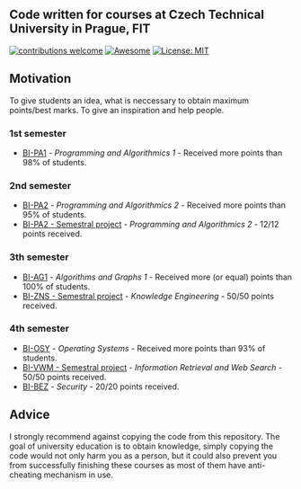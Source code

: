 ## Code written for courses at Czech Technical University in Prague, FIT <br/>
[![contributions welcome](https://img.shields.io/badge/contributions-welcome-brightgreen.svg?style=flat)](https://github.com/dwyl/esta/issues)
[![Awesome](https://awesome.re/badge-flat.svg)](https://awesome.re)
[![License: MIT](https://img.shields.io/badge/License-MIT-green.svg)](https://opensource.org/licenses/MIT)

## Motivation
To give students an idea, what is neccessary to obtain maximum points/best marks. To give an inspiration and help people.

### 1st semester
  * [BI-PA1](https://github.com/JahodaPaul/FIT_CTU/tree/master/PA1) - _Programming and Algorithmics 1_ - Received more points than 98% of students.
  
### 2nd semester
  * [BI-PA2](https://github.com/JahodaPaul/FIT_CTU/tree/master/PA2) - _Programming and Algorithmics 2_ - Received more points than 95% of students.
  * [BI-PA2 - Semestral project](https://github.com/JahodaPaul/FIT_CTU/tree/master/Recipe_Manager) - _Programming and Algorithmics 2_ - 12/12 points received. 
  
### 3th semester
  * [BI-AG1](https://github.com/JahodaPaul/FIT_CTU/tree/master/AG1) - _Algorithms and Graphs 1_ - Received more (or equal) points than 100% of students.
  * [BI-ZNS - Semestral project](https://github.com/JahodaPaul/FIT_CTU/tree/master/ZNS) - _Knowledge Engineering_ - 50/50 points received.
  
### 4th semester
  * [BI-OSY](https://github.com/JahodaPaul/FIT_CTU/tree/master/OSY) - _Operating Systems_ - Received more points than 93% of students.
  * [BI-VWM - Semestral project](https://github.com/JahodaPaul/FIT_CTU/tree/master/VWM) - _Information Retrieval and Web Search_ - 50/50 points received.
  * [BI-BEZ](https://github.com/JahodaPaul/FIT_CTU/tree/master/BEZ) - _Security_ - 20/20 points received.
  
  
  
## Advice
I strongly recommend against copying the code from this repository. The goal of university education is to obtain knowledge, simply copying the code would not only harm you as a person, but it could also prevent you from successfully finishing these courses as most of them have anti-cheating mechanism in use. 
